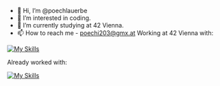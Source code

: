 - 👋 Hi, I’m @poechlauerbe
- 👀 I’m interested in coding.
- 🌱 I’m currently studying at 42 Vienna.
- 📫 How to reach me - poechi203@gmx.at
Working at 42 Vienna with:

 [![My Skills](https://skillicons.dev/icons?i=linux,vscode,git,github,c,cpp,docker,bash)](https://skillicons.dev)


Already worked with:


 [![My Skills](https://skillicons.dev/icons?i=py,kotlin,androidstudio,html,css,js,sqlite,raspberrypi)](https://skillicons.dev)
<!---
poechlauerbe/poechlauerbe is a ✨ special ✨ repository because its `README.md` (this file) appears on your GitHub profile.
You can click the Preview link to take a look at your changes.
--->
